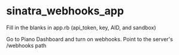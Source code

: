# sinatra_webhooks_app

Fill in the blanks in app.rb (api_token, key, AID, and sandbox)

Go to Piano Dashboard and turn on webhooks. Point to the server's /webhooks path
